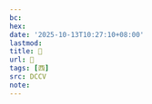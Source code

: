 ```yaml
---
bc:
hex:
date: '2025-10-13T10:27:10+08:00'
lastmod:
title: 􁮛
url: 􁮛
tags: [西]
src: DCCV
note:
---
```

